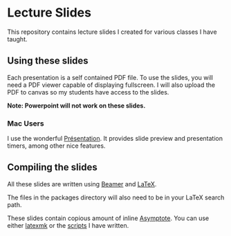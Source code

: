 # Lecture Slides
This repository contains lecture slides I created for various classes I have taught.

## Using these slides
Each presentation is a self contained PDF file. To use the slides, you will need a PDF viewer capable of displaying fullscreen. I will also upload the PDF to canvas so my students have access to the slides.

**Note: Powerpoint will not work on these slides.**

### Mac Users 
I use the wonderful [Présentation](http://iihm.imag.fr/blanch/software/osx-presentation/). It provides slide preview and presentation timers, among other nice features.

## Compiling the slides
All these slides are written using [Beamer](https://bitbucket.org/rivanvx/beamer/wiki/Home) and [LaTeX](https://www.latex-project.org/).

The files in the packages directory will also need to be in your LaTeX search path.

These slides contain copious amount of inline [Asymptote](http://asymptote.sourceforge.net/). You can use either [latexmk](https://www.ctan.org/pkg/latexmk/) or the [scripts](https://github.com/weinels/LaTeX/tree/master/scripts) I have written.
